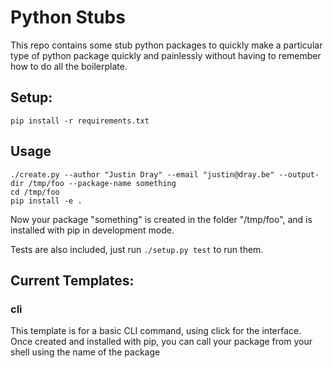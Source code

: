 # Python Stubs

This repo contains some stub python packages to quickly make a particular type of python package quickly and painlessly without having to remember how to do all the boilerplate.

## Setup:
`pip install -r requirements.txt`

## Usage
```
./create.py --author "Justin Dray" --email "justin@dray.be" --output-dir /tmp/foo --package-name something
cd /tmp/foo
pip install -e .
```

Now your package "something" is created in the folder "/tmp/foo", and is installed with pip in development mode.

Tests are also included, just run `./setup.py test` to run them.

## Current Templates:

### cli
This template is for a basic CLI command, using click for the interface. Once created and installed with pip, you can call your package from your shell using the name of the package

